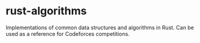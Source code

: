 # rust-algorithms

Implementations of common data structures and algorithms in Rust. Can be used as a reference for Codeforces competitions.
